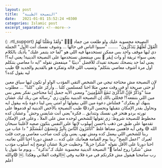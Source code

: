 ```yaml
---
layout: post
title:  "النصيحة الطيبة"
date:   2021-01-01 15:52:24 +0300
categories: Islamic post 
excerpt_separator: <!--more-->
---
```

{: .rtl_support}
النصيحة محسوبة عليك ولو طلعت من جماد 🤷🏻‍♀️
"وَلَقَدْ وَصَّلْنَا لَهُمُ الْقَوْلَ لَعَلَّهُمْ يَتَذَكَّرُونَ"
........
"سيبوا الناس في حالها  ... وشوف نفسك أنت الأول"
الجملة دي ليها موقف واحد بس ممكن تستخدمها فيه
اللي هو "لما حد يتنمر عليك" يأذيك بالكلام يعني سواء تريقة أو  وات إيڤر 😤
بس مينفعش نستخدمها على النصيحة الدينية!
يعني ايه؟!
يعني لما حد ينصحك نصيحة تفيدك للأفضل "دينيًا " مينفعش نقوله "ايه دا معاصي بتتكلم أول مرة أشوف معاصي بتتكلم"  وتسيب اللي قاله وتفكره هو بالقديم والجديد 😅
طيب ليه بقول كده؟
<!--more-->
لإن النصيحة مش محتاجة تيجي من الشخص التقي المؤدب الواو أو تكون ليها سياق معين أو حتى صريحة أو في وقت معين مثلا
احنا كمسلمين كلنا .. وأركز على "كلنا" ... مطلوب مننا "وَذَكِّرْ فَإِنَّ الذِّكْرَىٰ تَنفَعُ الْمُؤْمِنِينَ"
ومعنى الآيه جميل إننا محتاجين نفكر بعض بس مين اللي بتنفعه؟!
فخللي بالك إن النصيحة الدينية بتكون زي "رسالة من ربك ليك عشان ينبهك أو يفكرك" فملناش دعوة مين اللي بيقولها أو امتى بس لينا دعوة بإنه بيقول ايه ونحاول بقدر الإمكان نتقبلها ونحسن الرد😄
 طيب النصيحة بالأخص الدينية لو قدموها على تورته بردو هتحز في نفسك وتتدايق .. فكرة"يعني أنت شايفني وحش"
وعشان كده محطوط للنصيحة شروط: زي تقولها للشخص لوحده مش على الملأ ، وعلى قدر الإمكان تقدمها على طبق من ذهب بأحسن أسلوب لإنها على النفس بتكون صعبه لأغلبنا سبحان الله 😅
وفي آيه فاهمين معناها غلط "أَتَأْمُرُونَ النَّاسَ بِالْبِرِّ وَتَنسَوْنَ أَنفُسَكُمْ " دا عتاب من ربنا للشخص اللي بيعمل كده ومش نهي، يعني وإن كنت صاحب معاصي ورحت قلت لغيرك "اعمل الصح" ربنا يوم القيامة هيعاتبك على كده ... فمش دورنا احنا اللي نعاتبه، احنا دورنا على الأقل نقوله "شكرا جزيلا"  وحطيت جزيلا عشان أوضح إنه أسلوب مؤدب مش "شكرا روح لماما 🐸"
النصيحة الدينية محسوبة عليك كـ"تذكرة" .. ويوم ما نقول يا رب سامحنا هيقول مش فكرتكم في مرة فلانيه وفي ￼الوقت الفلاني وهكذا .￼
 😄والله أعلم
